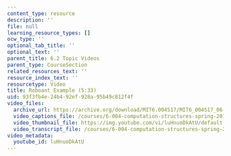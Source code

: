 ```yaml
---
content_type: resource
description: ''
file: null
learning_resource_types: []
ocw_type: ''
optional_tab_title: ''
optional_text: ''
parent_title: 6.2 Topic Videos
parent_type: CourseSection
related_resources_text: ''
resource_index_text: ''
resourcetype: Video
title: Roboant Example (5:33)
uid: 93f3fb4e-24b4-92ef-928a-95b49c812f4f
video_files:
  archive_url: https://archive.org/download/MIT6.004S17/MIT6_004S17_06-02-04_300k.mp4
  video_captions_file: /courses/6-004-computation-structures-spring-2017/e144cf85b8ca56a78d20a792af03d8da_luHnuoDkAtU.vtt
  video_thumbnail_file: https://img.youtube.com/vi/luHnuoDkAtU/default.jpg
  video_transcript_file: /courses/6-004-computation-structures-spring-2017/99e1adf0f979cb790f98a6db5141aef1_luHnuoDkAtU.pdf
video_metadata:
  youtube_id: luHnuoDkAtU
---
```

